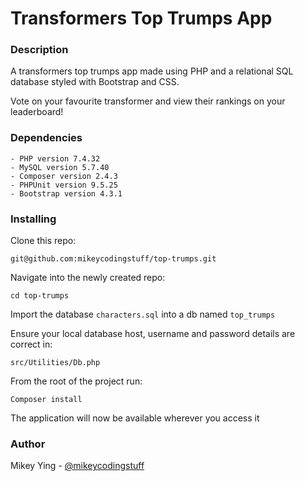 # Transformers Top Trumps App

### Description

A transformers top trumps app made using PHP and a relational SQL database styled with Bootstrap and CSS.

Vote on your favourite transformer and view their rankings on your leaderboard!

### Dependencies
``` 
- PHP version 7.4.32
- MySQL version 5.7.40
- Composer version 2.4.3
- PHPUnit version 9.5.25
- Bootstrap version 4.3.1
```
### Installing
Clone this repo:
```
git@github.com:mikeycodingstuff/top-trumps.git
```
Navigate into the newly created repo:
```
cd top-trumps
```
Import the database `characters.sql` into a db named `top_trumps`

Ensure your local database host, username and password details are correct in:
```
src/Utilities/Db.php
```
From the root of the project run:
```
Composer install
```
The application will now be available wherever you access it
### Author
Mikey Ying - [@mikeycodingstuff](https://github.com/mikeycodingstuff)
